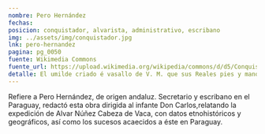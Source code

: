 ```yaml
---
nombre: Pero Hernández
fechas: 
posicion: conquistador, alvarista, administrativo, escribano
img: ../assets/img/conquistador.jpg
lnk: pero-hernandez
pagina: pg_0050
fuente: Wikimedia Commons
fuente_url: https://upload.wikimedia.org/wikipedia/commons/d/d5/Conquistador_espa%C3%B1ol.JPG
detalle: El umilde criado é vasallo de V. M. que sus Reales pies y mano besa. Pero Hernández.
---
```


<p>Refiere a Pero Hernández, de origen andaluz. Secretario y escribano en el Paraguay, redactó esta obra dirigida al infante Don Carlos,relatando la expedición de Alvar Núñez Cabeza de Vaca, con datos etnohistóricos y geográficos, así como los sucesos acaecidos a éste en Paraguay.</p>

